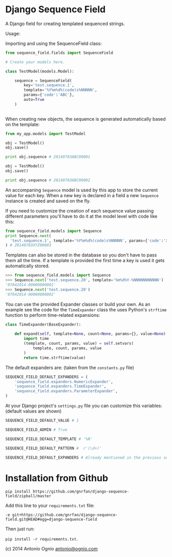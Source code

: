 Django Sequence Field
=====================

A Django field for creating templated sequenced strings.

Usage:

Importing and using the SequenceField class:

```python
from sequence_field.fields import SequenceField

# Create your models here.

class TestModel(models.Model):

    sequence = SequenceField(
        key='test.sequence.1',
        template='%Y%m%d%(code)s%NNNNN',
        params={'code':'ABC'},
        auto=True
    )
 
```

When creating new objects, the sequence is generated automatically 
based on the template:


```python
from my_app.models import TestModel

obj = TestModel()
obj.save()

print obj.sequence # 20140703ABC00001

obj = TestModel()
obj.save()

print obj.sequence # 20140703ABC00002
```

An accompaning ```Sequence``` model is used by this app to store the
current value for each key. When a new key is declared in a field a 
new ```Sequence``` instance is created and saved on the fly.

If you need to customize the creation of each sequence value passing 
different parameters you'll have to do it at the model level with 
code like this:

```python
from sequence_field.models import Sequence
print Sequence.next(
  'test.sequence.1', template='%Y%m%d%(code)s%NNNNN', params={'code':'XYZ'}
) # 20140703XYZ00003
```

Templates can also be stored in the database so you don't have to pass them
all the time. If a template is provided the first time a key is used it gets
automatically stored.

```python
>>> from sequence_field.models import Sequence
>>> Sequence.next('test.sequence.20', template='%m%d%Y-%NNNNNNNNNNN')
'07042014-00000000001'
>>> Sequence.next('test.sequence.20')
'07042014-00000000002'
```

You can use the provided Expander classes or build your own. 
As an example see the code for the ```TimeExpander``` class the uses
Python's ```strftime``` function to perform time-related expansions:

```python
class TimeExpander(BaseExpander):                                               
                                                                                
    def expand(self, template=None, count=None, params={}, value=None):         
        import time                                                             
        (template, count, params, value) = self.setvars(                        
            template, count, params, value                                      
        )                                                                       
        return time.strftime(value)
```

The default expanders are: (taken from the ```constants.py``` file)

```python
SEQUENCE_FIELD_DEFAULT_EXPANDERS = (                                            
    'sequence_field.expanders.NumericExpander',                                 
    'sequence_field.expanders.TimeExpander',                                    
    'sequence_field.expanders.ParameterExpander',                               
) 
```

At your Django project's ```settings.py``` file you can customize this 
variables: (default values are shown)

```python
SEQUENCE_FIELD_DEFAULT_VALUE # 1

SEQUENCE_FIELD_ADMIN # True

SEQUENCE_FIELD_DEFAULT_TEMPLATE # '%N'

SEQUENCE_FIELD_DEFAULT_PATTERN #  r'(\d+)'

SEQUENCE_FIELD_DEFAULT_EXPANDERS # Already mentioned in the previous section.
```

Installation from Github
========================

```pip install https://github.com/gnrfan/django-sequence-field/zipball/master```

Add this line to your ```requirements.txt``` file:

```-e git+https://github.com/gnrfan/django-sequence-field.git@HEAD#egg=django-sequence-field```

Then just run:

```pip install -r requirements.txt```.

(c) 2014 Antonio Ognio <antonio@ognio.com>
